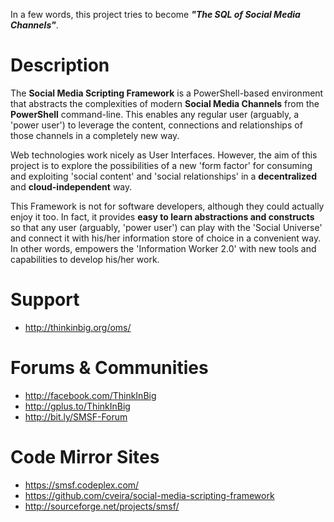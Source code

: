In a few words, this project tries to become ***"The SQL of Social Media Channels"***.

# Description

The **Social Media Scripting Framework** is a PowerShell-based environment that abstracts the complexities of modern **Social Media Channels** from the **PowerShell** command-line. This enables any regular user (arguably, a 'power user') to leverage the content, connections and relationships of those channels in a completely new way.

Web technologies work nicely as User Interfaces. However, the aim of this project is to explore the possibilities of a new 'form factor' for consuming and exploiting 'social content' and 'social relationships' in a **decentralized** and **cloud-independent** way.

This Framework is not for software developers, although they could actually enjoy it too. In fact, it provides **easy to learn abstractions and constructs** so that any user (arguably, 'power user') can play with the 'Social Universe' and connect it with his/her information store of choice in a convenient way. In other words, empowers the 'Information Worker 2.0' with new tools and capabilities to develop his/her work.


# Support

  * http://thinkinbig.org/oms/

# Forums & Communities

  * http://facebook.com/ThinkInBig
  * http://gplus.to/ThinkInBig
  * http://bit.ly/SMSF-Forum

# Code Mirror Sites

  * https://smsf.codeplex.com/
  * https://github.com/cveira/social-media-scripting-framework
  * http://sourceforge.net/projects/smsf/
